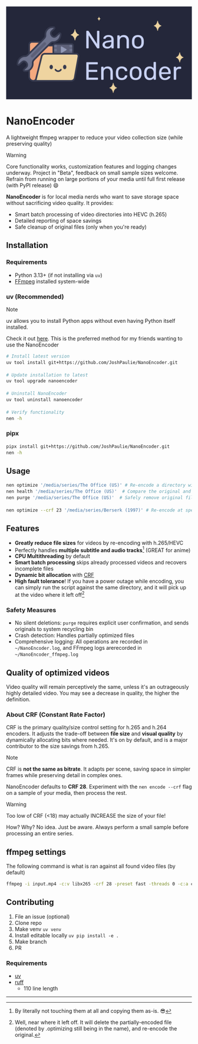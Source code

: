 <p align="center">
  <img src="imgs/Banner.png" width="600">
</p>

# NanoEncoder
A lightweight ffmpeg wrapper to reduce your video collection size (while preserving quality)

> [!warning]
> Core functionality works, customization features and logging changes underway. Project in "Beta", feedback on small sample sizes welcome. Refrain from running on large portions of your media until full first release (with PyPI release) 😄

**NanoEncoder** is for local media nerds who want to save storage space without sacrificing video quality. It provides:

- Smart batch processing of video directories into HEVC (h.265)
- Detailed reporting of space savings
- Safe cleanup of original files (only when you're ready)

## Installation
### Requirements
- Python 3.13+ (if not installing via `uv`)
- [FFmpeg](https://www.ffmpeg.org/download.html) installed system-wide

### uv (Recommended)
> [!note]
> uv allows you to install Python apps without even having Python itself installed.
>
> Check it out [here](https://docs.astral.sh/uv/getting-started/installation/). This is the preferred method for my friends wanting to use the NanoEncoder

```bash
# Install latest version
uv tool install git+https://github.com/JoshPaulie/NanoEncoder.git

# Update installation to latest
uv tool upgrade nanoencoder

# Uninstall NanoEncoder
uv tool uninstall nanoencoder

# Verify functionality
nen -h
```

### pipx
```bash
pipx install git+https://github.com/JoshPaulie/NanoEncoder.git
nen -h
```

## Usage
```bash
nen optimize '/media/series/The Office (US)' # Re-encode a directory with HEVC (h.265)
nen health '/media/series/The Office (US)'  # Compare the original and optimized video files via SSIM
nen purge '/media/series/The Office (US)'  # Safely remove original files (sends to trash)

nen optimize --crf 23 '/media/series/Berserk (1997)' # Re-encode at specified CRF (Default is 28)
```

## Features
- **Greatly reduce file sizes** for videos by re-encoding with h.265/HEVC
- Perfectly handles **multiple subtitle and audio tracks**[^1] (GREAT for anime)
- **CPU Multithreading** by default
- **Smart batch processing** skips already processed videos and recovers incomplete files
- **Dynamic bit allocation** with [CRF](#about-crf)
- **High fault tolerance**! If you have a power outage while encoding, you can simply run the script against the same directory, and it will pick up at the video where it left off[^2]

### Safety Measures
- No silent deletions: `purge` requires explicit user confirmation, and sends originals to system recycling bin
- Crash detection: Handles partially optimized files
- Comprehensive logging: All operations are recorded in `~/NanoEncoder.log`, and FFmpeg logs  arerecorded in `~/NanoEncoder_ffmpeg.log`

## Quality of optimized videos
Video quality will remain perceptively the same, unless it's an outrageously highly detailed video. You may see a decrease in quality, the higher the definition.

### About CRF (Constant Rate Factor)
CRF is the primary quality/size control setting for h.265 and h.264 encoders. It adjusts the trade-off between **file size** and **visual quality** by dynamically allocating bits where needed. It's on by default, and is a major contributor to the size savings from h.265.

> [!note]
> CRF is **not the same as bitrate**. It adapts per scene, saving space in simpler frames while preserving detail in complex ones.

NanoEncoder defaults to **CRF 28**. Experiment with the `nen encode --crf` flag on a sample of your media, then process the rest.

> [!warning]
> Too low of CRF (<18) may actually INCREASE the size of your file!
>
> How? Why? No idea. Just be aware. Always perform a small sample before processing an entire series.

## ffmpeg settings
The following command is what is ran against all found video files (by default)

```bash
ffmpeg -i input.mp4 -c:v libx265 -crf 28 -preset fast -threads 0 -c:a copy -c:s copy -tag:v hvc1 -loglevel error output.mp4
```

## Contributing
1. File an issue (optional)
2. Clone repo
3. Make venv `uv venv`
4. Install editable locally `uv pip install -e .`
5. Make branch 
6. PR

### Requirements
- [uv](https://github.com/astral-sh/uv) 
- [ruff](https://github.com/astral-sh/ruff)
  - 110 line length

---

[^1]: By literally not touching them at all and copying them as-is. 😎
[^2]: Well, near where it left off. It will delete the partially-encoded file (denoted by .optimizing still being in the name), and re-encode the original.
[^3]: Use `NanoEncoder.py optimize -h` for more details

